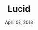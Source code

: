 ---
date: April 08, 2018
title: Lucid
link: https://lucid.style/
image: images/tools/lucid.jpg
description: Lucid is a tool for creating, managing and sharing design systems. From a simple component library through to detailed descriptions of your styles, Lucid makes it easy.
tags:
- documentation

# ================================
# TOOLS CATEGORIES AVAILABLE
# ================================
# - design
# - development
# - documentation
# - frameworks
# - sketch
#   type: Plugin
#   type: Sketch File
# ================================
---